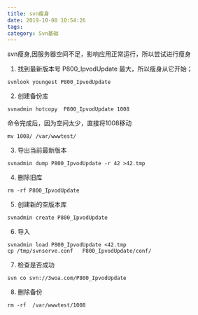 ```yaml
---
title: svn瘦身
date: 2019-10-08 10:54:26
tags:
category: Svn基础
---
```

svn瘦身,因服务器空间不足，影响应用正常运行，所以尝试进行瘦身
1. 找到最新版本号
P800_IpvodUpdate 最大，所以瘦身从它开始；

```
svnlook youngest P800_IpvodUpdate
```

2. 创建备份库

```
svnadmin hotcopy  P800_IpvodUpdate 1008
```
命令完成后，因为空间太少，直接将1008移动
```
mv 1008/ /var/wwwtest/
```
3. 导出当前最新版本

```
svnadmin dump P800_IpvodUpdate -r 42 >42.tmp
```
4. 删除旧库

```
rm -rf P800_IpvodUpdate
```
5. 创建新的空版本库

```
svnadmin create P800_IpvodUpdate
```
6. 导入

```
svnadmin load P800_IpvodUpdate <42.tmp
cp /tmp/svnserve.conf   P800_IpvodUpdate/conf/
```
7. 检查是否成功

```
svn co svn://3woa.com/P800_IpvodUpdate
```

8. 删除备份

```
rm -rf  /var/wwwtest/1008
```



